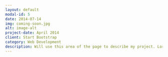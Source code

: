 ```yaml
---
layout: default
modal-id: 5
date: 2014-07-14
img: coming-soon.jpg
alt: image-alt
project-date: April 2014
client: Start Bootstrap
category: Web Development
description: Will use this area of the page to describe my project. Lorem ipsum dolor sit amet, consectetur adipisicing elit. Mollitia neque assumenda ipsam nihil, molestias magnam, recusandae quos quis inventore quisquam velit asperiores, vitae? Reprehenderit soluta, eos quod consequuntur itaque. Nam.
---
```

